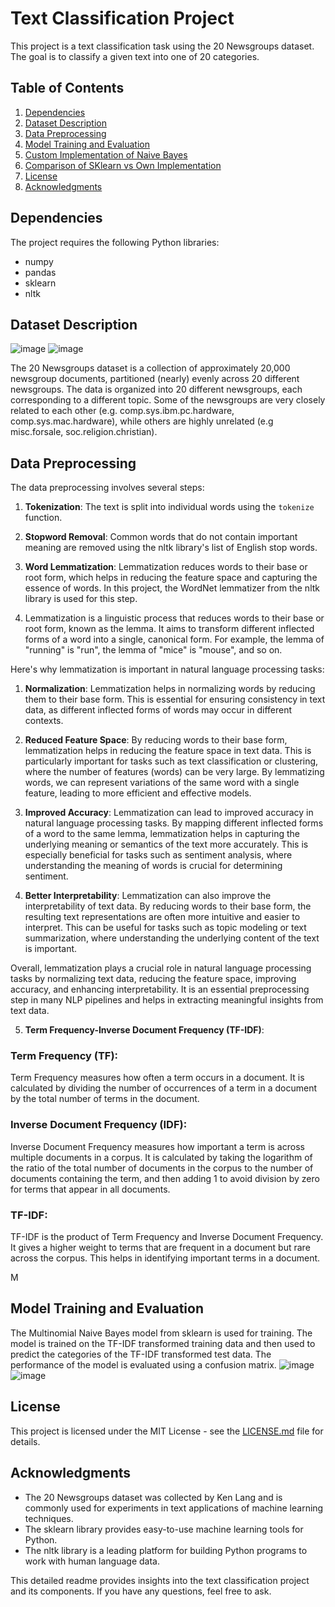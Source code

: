 # Text Classification Project

This project is a text classification task using the 20 Newsgroups dataset. The goal is to classify a given text into one of 20 categories.

## Table of Contents
1. [Dependencies](#dependencies)
2. [Dataset Description](#dataset-description)
3. [Data Preprocessing](#data-preprocessing)
4. [Model Training and Evaluation](#model-training-and-evaluation)
5. [Custom Implementation of Naive Bayes](#custom-implementation-of-naive-bayes)
6. [Comparison of SKlearn vs Own Implementation](#comparison-of-sklearn-vs-own-implementation)
7. [License](#license)
8. [Acknowledgments](#acknowledgments)

## Dependencies
The project requires the following Python libraries:
- numpy
- pandas
- sklearn
- nltk

## Dataset Description
![image](https://github.com/javarath/TEXT-CLASSIFICATION-OWN-IMPLEMENTATION-VS-SKLEARN-IMPLEMENTATION-/assets/102171533/be1b7a46-b753-4373-91a9-7e463840dd81)
![image](https://github.com/javarath/TEXT-CLASSIFICATION-OWN-IMPLEMENTATION-VS-SKLEARN-IMPLEMENTATION-/assets/102171533/3361d329-5143-44b1-bf16-519f9d2ec8fc)

The 20 Newsgroups dataset is a collection of approximately 20,000 newsgroup documents, partitioned (nearly) evenly across 20 different newsgroups. The data is organized into 20 different newsgroups, each corresponding to a different topic. Some of the newsgroups are very closely related to each other (e.g. comp.sys.ibm.pc.hardware, comp.sys.mac.hardware), while others are highly unrelated (e.g misc.forsale, soc.religion.christian).

## Data Preprocessing
The data preprocessing involves several steps:

1. **Tokenization**: The text is split into individual words using the `tokenize` function.

2. **Stopword Removal**: Common words that do not contain important meaning are removed using the nltk library's list of English stop words.

3. **Word Lemmatization**: Lemmatization reduces words to their base or root form, which helps in reducing the feature space and capturing the essence of words. In this project, the WordNet lemmatizer from the nltk library is used for this step.
4. Lemmatization is a linguistic process that reduces words to their base or root form, known as the lemma. It aims to transform different inflected forms of a word into a single, canonical form. For example, the lemma of "running" is "run", the lemma of "mice" is "mouse", and so on.

Here's why lemmatization is important in natural language processing tasks:

1. **Normalization**: Lemmatization helps in normalizing words by reducing them to their base form. This is essential for ensuring consistency in text data, as different inflected forms of words may occur in different contexts.

2. **Reduced Feature Space**: By reducing words to their base form, lemmatization helps in reducing the feature space in text data. This is particularly important for tasks such as text classification or clustering, where the number of features (words) can be very large. By lemmatizing words, we can represent variations of the same word with a single feature, leading to more efficient and effective models.

3. **Improved Accuracy**: Lemmatization can lead to improved accuracy in natural language processing tasks. By mapping different inflected forms of a word to the same lemma, lemmatization helps in capturing the underlying meaning or semantics of the text more accurately. This is especially beneficial for tasks such as sentiment analysis, where understanding the meaning of words is crucial for determining sentiment.

4. **Better Interpretability**: Lemmatization can also improve the interpretability of text data. By reducing words to their base form, the resulting text representations are often more intuitive and easier to interpret. This can be useful for tasks such as topic modeling or text summarization, where understanding the underlying content of the text is important.

Overall, lemmatization plays a crucial role in natural language processing tasks by normalizing text data, reducing the feature space, improving accuracy, and enhancing interpretability. It is an essential preprocessing step in many NLP pipelines and helps in extracting meaningful insights from text data.

5. **Term Frequency-Inverse Document Frequency (TF-IDF)**:

### Term Frequency (TF):
Term Frequency measures how often a term occurs in a document. It is calculated by dividing the number of occurrences of a term in a document by the total number of terms in the document.

### Inverse Document Frequency (IDF):
Inverse Document Frequency measures how important a term is across multiple documents in a corpus. It is calculated by taking the logarithm of the ratio of the total number of documents in the corpus to the number of documents containing the term, and then adding 1 to avoid division by zero for terms that appear in all documents.


### TF-IDF:
TF-IDF is the product of Term Frequency and Inverse Document Frequency. It gives a higher weight to terms that are frequent in a document but rare across the corpus. This helps in identifying important terms in a document.

M
## Model Training and Evaluation
The Multinomial Naive Bayes model from sklearn is used for training. The model is trained on the TF-IDF transformed training data and then used to predict the categories of the TF-IDF transformed test data. The performance of the model is evaluated using a confusion matrix.
![image](https://github.com/javarath/TEXT-CLASSIFICATION-OWN-IMPLEMENTATION-VS-SKLEARN-IMPLEMENTATION-/assets/102171533/11cd9411-8f18-4eb2-92c4-5c4502166470)
![image](https://github.com/javarath/TEXT-CLASSIFICATION-OWN-IMPLEMENTATION-VS-SKLEARN-IMPLEMENTATION-/assets/102171533/4888a94a-5448-40a3-8b81-af6e1a3f8f28)


## License
This project is licensed under the MIT License - see the [LICENSE.md](LICENSE.md) file for details. 

## Acknowledgments
- The 20 Newsgroups dataset was collected by Ken Lang and is commonly used for experiments in text applications of machine learning techniques.
- The sklearn library provides easy-to-use machine learning tools for Python. 
- The nltk library is a leading platform for building Python programs to work with human language data. 

This detailed readme provides insights into the text classification project and its components. If you have any questions, feel free to ask.
